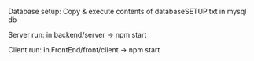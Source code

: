 Database setup:
Copy & execute contents of databaseSETUP.txt in mysql db

Server run:
in backend/server -> npm start

Client run:
in FrontEnd/front/client -> npm start
